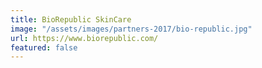 ```yaml
---
title: BioRepublic SkinCare
image: "/assets/images/partners-2017/bio-republic.jpg"
url: https://www.biorepublic.com/
featured: false
---
```



